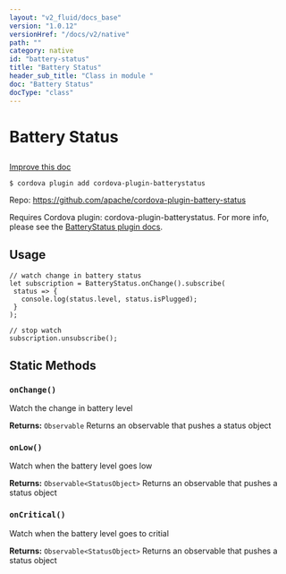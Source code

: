 ```yaml
---
layout: "v2_fluid/docs_base"
version: "1.0.12"
versionHref: "/docs/v2/native"
path: ""
category: native
id: "battery-status"
title: "Battery Status"
header_sub_title: "Class in module "
doc: "Battery Status"
docType: "class"
---
```









<h1 class="api-title">


Battery Status






</h1>

<a class="improve-v2-docs" href='http://github.com/driftyco/ionic-native/edit/master/src/plugins/batterystatus.ts#L1'>
Improve this doc
</a>





<!-- decorators -->

<pre><code>$ cordova plugin add cordova-plugin-batterystatus</code></pre>
<p>Repo:
<a href="https://github.com/apache/cordova-plugin-battery-status">
https://github.com/apache/cordova-plugin-battery-status
</a>
</p>

<!-- description -->

<p>Requires Cordova plugin: cordova-plugin-batterystatus. For more info, please see the <a href="https://github.com/apache/cordova-plugin-battery-status">BatteryStatus plugin docs</a>.</p>

<!-- @usage tag -->

<h2>Usage</h2>

<pre><code class="lang-js">// watch change in battery status
let subscription = BatteryStatus.onChange().subscribe(
 status =&gt; {
   console.log(status.level, status.isPlugged);
 }
);

// stop watch
subscription.unsubscribe();
</code></pre>




<!-- @property tags -->
<h2>Static Methods</h2>
<div id="onChange"></div>
<h3><code>onChange()</code>
  
</h3>

Watch the change in battery level






<div class="return-value" markdown="1">
<i class="icon ion-arrow-return-left"></i>
<b>Returns:</b> 
  <code>Observable</code> Returns an observable that pushes a status object
</div>



<div id="onLow"></div>
<h3><code>onLow()</code>
  
</h3>

Watch when the battery level goes low






<div class="return-value" markdown="1">
<i class="icon ion-arrow-return-left"></i>
<b>Returns:</b> 
  <code>Observable&lt;StatusObject&gt;</code> Returns an observable that pushes a status object
</div>



<div id="onCritical"></div>
<h3><code>onCritical()</code>
  
</h3>

Watch when the battery level goes to critial






<div class="return-value" markdown="1">
<i class="icon ion-arrow-return-left"></i>
<b>Returns:</b> 
  <code>Observable&lt;StatusObject&gt;</code> Returns an observable that pushes a status object
</div>




<!-- methods on the class --><!-- related link --><!-- end content block -->


<!-- end body block -->

